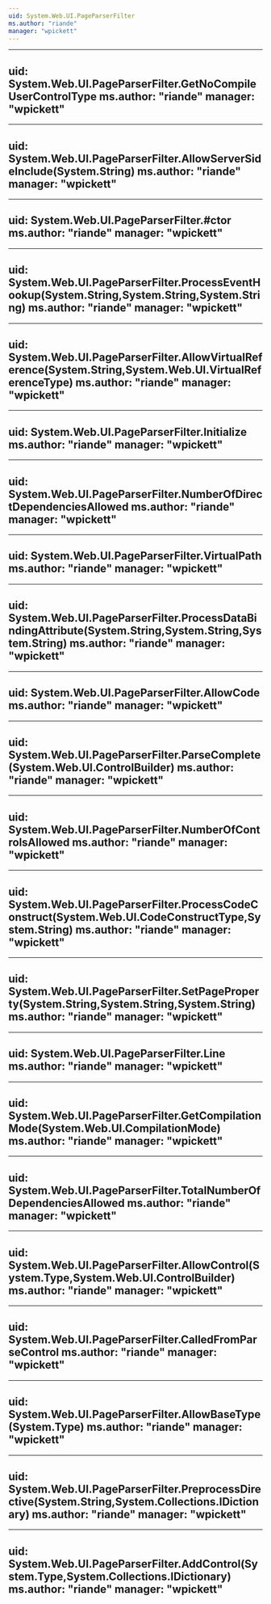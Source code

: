 ```yaml
---
uid: System.Web.UI.PageParserFilter
ms.author: "riande"
manager: "wpickett"
---
```


---
uid: System.Web.UI.PageParserFilter.GetNoCompileUserControlType
ms.author: "riande"
manager: "wpickett"
---

---
uid: System.Web.UI.PageParserFilter.AllowServerSideInclude(System.String)
ms.author: "riande"
manager: "wpickett"
---

---
uid: System.Web.UI.PageParserFilter.#ctor
ms.author: "riande"
manager: "wpickett"
---

---
uid: System.Web.UI.PageParserFilter.ProcessEventHookup(System.String,System.String,System.String)
ms.author: "riande"
manager: "wpickett"
---

---
uid: System.Web.UI.PageParserFilter.AllowVirtualReference(System.String,System.Web.UI.VirtualReferenceType)
ms.author: "riande"
manager: "wpickett"
---

---
uid: System.Web.UI.PageParserFilter.Initialize
ms.author: "riande"
manager: "wpickett"
---

---
uid: System.Web.UI.PageParserFilter.NumberOfDirectDependenciesAllowed
ms.author: "riande"
manager: "wpickett"
---

---
uid: System.Web.UI.PageParserFilter.VirtualPath
ms.author: "riande"
manager: "wpickett"
---

---
uid: System.Web.UI.PageParserFilter.ProcessDataBindingAttribute(System.String,System.String,System.String)
ms.author: "riande"
manager: "wpickett"
---

---
uid: System.Web.UI.PageParserFilter.AllowCode
ms.author: "riande"
manager: "wpickett"
---

---
uid: System.Web.UI.PageParserFilter.ParseComplete(System.Web.UI.ControlBuilder)
ms.author: "riande"
manager: "wpickett"
---

---
uid: System.Web.UI.PageParserFilter.NumberOfControlsAllowed
ms.author: "riande"
manager: "wpickett"
---

---
uid: System.Web.UI.PageParserFilter.ProcessCodeConstruct(System.Web.UI.CodeConstructType,System.String)
ms.author: "riande"
manager: "wpickett"
---

---
uid: System.Web.UI.PageParserFilter.SetPageProperty(System.String,System.String,System.String)
ms.author: "riande"
manager: "wpickett"
---

---
uid: System.Web.UI.PageParserFilter.Line
ms.author: "riande"
manager: "wpickett"
---

---
uid: System.Web.UI.PageParserFilter.GetCompilationMode(System.Web.UI.CompilationMode)
ms.author: "riande"
manager: "wpickett"
---

---
uid: System.Web.UI.PageParserFilter.TotalNumberOfDependenciesAllowed
ms.author: "riande"
manager: "wpickett"
---

---
uid: System.Web.UI.PageParserFilter.AllowControl(System.Type,System.Web.UI.ControlBuilder)
ms.author: "riande"
manager: "wpickett"
---

---
uid: System.Web.UI.PageParserFilter.CalledFromParseControl
ms.author: "riande"
manager: "wpickett"
---

---
uid: System.Web.UI.PageParserFilter.AllowBaseType(System.Type)
ms.author: "riande"
manager: "wpickett"
---

---
uid: System.Web.UI.PageParserFilter.PreprocessDirective(System.String,System.Collections.IDictionary)
ms.author: "riande"
manager: "wpickett"
---

---
uid: System.Web.UI.PageParserFilter.AddControl(System.Type,System.Collections.IDictionary)
ms.author: "riande"
manager: "wpickett"
---

